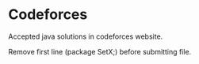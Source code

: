 # Codeforces

Accepted java solutions in codeforces website.

Remove first line (package SetX;) before submitting file.

